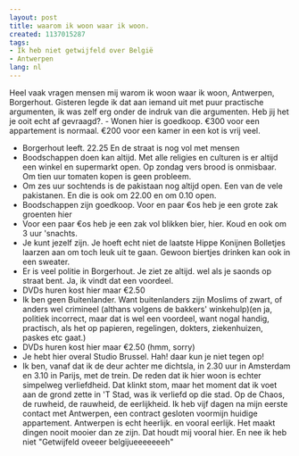 ```yaml
---
layout: post
title: waarom ik woon waar ik woon.
created: 1137015287
tags:
- Ik heb niet getwijfeld over België
- Antwerpen
lang: nl
---
```

Heel vaak vragen mensen mij warom ik woon waar ik woon, Antwerpen, Borgerhout. Gisteren legde ik dat aan iemand uit met puur practische argumenten, ik was zelf erg onder de indruk van die argumenten. Heb jij het je ooit echt af gevraagd?.  - Wonen hier is goedkoop. €300 voor een appartement is normaal. €200 voor een kamer in een kot is vrij veel.
  - Borgerhout leeft. 22.25 En de straat is nog vol met mensen
  - Boodschappen doen kan altijd. Met alle religies en culturen is er altijd een winkel en supermarkt open. Op zondag vers brood is onmisbaar. Om tien uur tomaten kopen is geen probleem.
  - Om zes uur sochtends is de pakistaan nog altijd open. Een van de vele pakistanen. En die is ook om 22.00 en om 0.10 open. 
  - Boodschappen zijn goedkoop. Voor en paar €os heb je een grote zak groenten hier
  - Voor een paar €os heb je een zak vol blikken bier, hier. Koud en ook om 3 uur 'snachts.
  - Je kunt jezelf zijn. Je hoeft echt niet de laatste Hippe Konijnen Bolletjes laarzen aan om toch leuk uit te gaan. Gewoon biertjes drinken kan ook in een sweater.
  - Er is veel politie in Borgerhout. Je ziet ze altijd. wel als je saonds op straat bent. Ja, ik vindt dat een voordeel.
  - DVDs huren kost hier maar €2.50
  - Ik ben geen Buitenlander. Want buitenlanders zijn Moslims of zwart, of anders wel crimineel (althans volgens de bakkers' winkehulp)(en ja, politiek incorrect, maar dat is wel een voordeel, want nogal handig, practisch, als het op papieren, regelingen, dokters, ziekenhuizen, paskes etc gaat.)
  - DVDs huren kost hier maar €2.50 (hmm, sorry)
  - Je hebt hier overal Studio Brussel. Hah! daar kun je niet tegen op!
  - Ik ben, vanaf dat ik de deur achter me dichtsla, in 2.30 uur in Amsterdam en 3.10 in Parijs, met de trein.
De reden dat ik hier woon is echter simpelweg verliefdheid. Dat klinkt stom, maar het moment dat ik voet aan de grond zette in 'T Stad, was ik verliefd op die stad. Op de Chaos, de ruwheid, de rauwheid, de eerlijkheid. Ik heb vijf dagen na mijn eerste contact met Antwerpen, een contract gesloten voormijn huidige appartement. Antwerpen is echt heerlijk. en vooral eerlijk. Het maakt dingen nooit mooier dan ze zijn. Dat houdt mij vooral hier. En nee ik heb niet "Getwijfeld oveeer belgijueeeeeeeh"
